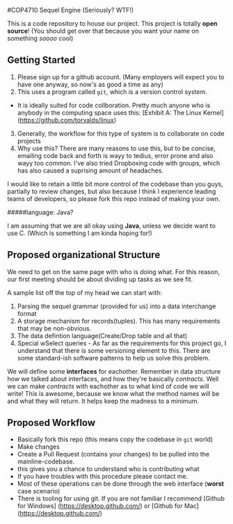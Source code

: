 #COP4710 Sequel Engine (Seriously? WTF!)

This is a code repository to house our project. This project is totally
**open source**! (You should get over that because you want your name on
something *soooo* cool)

## Getting Started

1. Please sign up for a github account. (Many employers will expect you
   to have one anyway, so now's as good a time as any)
2. This uses a program called `git`, which is a version control system. 
- It is ideally   suited for code collboration. Pretty much anyone who
  is anybody in the computing space uses this: [Exhibit A: The Linux
Kernel] (https://github.com/torvalds/linux)
3. Generally, the workflow for this type of system is to collaborate
   on code projects
4. Why use this? There are many reasons to use this, but to be concise,
   emailing code back and forth is wayy to tedius, error prone and also
wayy too common. I've also tried Dropboxing code with groups, which has
also caused a suprising amount of headaches.

I would like to retain a little bit more control of the codebase than
you guys, partially to review changes, but also because I think I
experience leading teams of developers, so please fork this repo instead
of making your own.

#####language: Java?

I am assuming that we are all okay using **Java**, unless we decide want
to use C. (Which is something I am kinda hoping for!)

## Proposed organizational Structure

We need to get on the same page with who is doing what. For this reason,
our first meeting should be about dividing up tasks as we see fit. 

A sample list off the top of my head we can start with:

1. Parsing the sequel grammar (provided for us) into a data interchange
   format
2. A storage mechanism for records(tuples). This has many requirements
   that may be non-obvious.
3. The data defintion language(Create/Drop table and all that)
4. Special wSelect queries - As far as the requirements for this project
   go, I understand that there is some versioning element to this. There
are some standard-ish software patterns to help us solve this problem.


We will define some **interfaces** for eachother. Remember in data
structure how we talked about interfaces, and how they're basically
*contracts*. Well we can make *contracts* with eachother as to what kind
of code we will write! This is awesome, because we know what the method
names will be and what they will return. It helps keep the madness
to a minimum.


## Proposed Workflow

- Basically fork this repo (this means copy the codebase in `git` world)
- Make changes
- Create a Pull Request (contains your changes) to be pulled into the
  mainline-codebase.
- this gives you a chance to understand who is contributing what
- If you have troubles with this procedure please contact me. 
- Most of these operations can be done through the web interface
  (**worst** case scenario)
- There is tooling for using git. If you are not familiar I recommend
  [Github for Windows] (https://desktop.github.com/) or [Github for Mac]
(https://desktop.github.com/)
